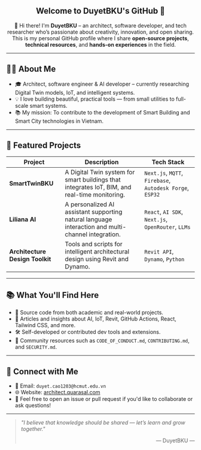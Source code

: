 <h2 align="center">Welcome to DuyetBKU's GitHub 🌟</h2>

<p align="center">
  👋 Hi there! I'm <strong>DuyetBKU</strong> – an architect, software developer, and tech researcher who’s passionate about creativity, innovation, and open sharing.  
  <br/>
  This is my personal GitHub profile where I share <strong>open-source projects</strong>, <strong>technical resources</strong>, and <strong>hands-on experiences</strong> in the field.
</p>

---

## 👨‍💻 About Me

- 🎓 Architect, software engineer & AI developer – currently researching Digital Twin models, IoT, and intelligent systems.
- 💡 I love building beautiful, practical tools — from small utilities to full-scale smart systems.
- 📚 My mission: To contribute to the development of Smart Building and Smart City technologies in Vietnam.

---

## 📂 Featured Projects

| Project | Description | Tech Stack |
|--------|-------------|------------|
| **SmartTwinBKU** | A Digital Twin system for smart buildings that integrates IoT, BIM, and real-time monitoring. | `Next.js`, `MQTT`, `Firebase`, `Autodesk Forge`, `ESP32` |
| **Liliana AI** | A personalized AI assistant supporting natural language interaction and multi-channel integration. | `React`, `AI SDK`, `Next.js`, `OpenRouter`, `LLMs` |
| **Architecture Design Toolkit** | Tools and scripts for intelligent architectural design using Revit and Dynamo. | `Revit API`, `Dynamo`, `Python` |

---

## 📚 What You'll Find Here

- 💾 Source code from both academic and real-world projects.
- 🧠 Articles and insights about AI, IoT, Revit, GitHub Actions, React, Tailwind CSS, and more.
- 🛠️ Self-developed or contributed dev tools and extensions.
- 🤝 Community resources such as `CODE_OF_CONDUCT.md`, `CONTRIBUTING.md`, and `SECURITY.md`.

---

## 💌 Connect with Me

- 📧 Email: `duyet.cao1203@hcmut.edu.vn`
- 🌐 Website: [architect.quarasal.com](https://architect.quarasal.com)
- 💬 Feel free to open an issue or pull request if you'd like to collaborate or ask questions!

---

> _"I believe that knowledge should be shared — let’s learn and grow together."_  
> <p align="right">— DuyetBKU —</p>
